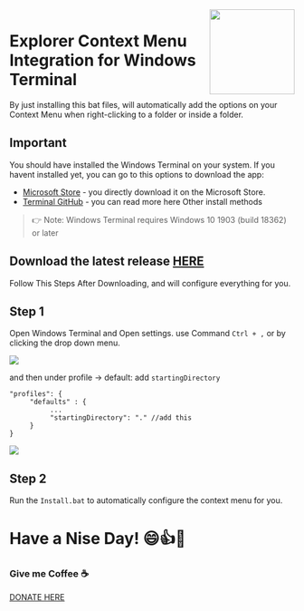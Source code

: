 
<img src="https://github.com/MisterJ936/Explorer-Context-Menu-Integration-for-windows-terminal/blob/master/images/icon.png?raw=true" align="right" width="150" />

# Explorer Context Menu Integration for Windows Terminal
By just installing this bat files, will automatically add the options on your Context Menu when right-clicking to a folder or inside a folder.

## Important
You should have installed the Windows Terminal on your system. If you havent installed yet, you can go to this options to download the app:

- [Microsoft Store](https://aka.ms/terminal) - you directly download it on the Microsoft Store.
- [Terminal GitHub](https://github.com/microsoft/terminal#other-install-methods) - you can read more here Other install methods

> 👉 Note: Windows Terminal requires Windows 10 1903 (build 18362) or later  
## Download the latest release [HERE](https://github.com/MisterJ936/Explorer-Context-Menu-Integration-for-windows-terminal/files/5212523/Source_0.0.1.zip)

Follow This Steps After Downloading, and will configure everything for you.

## Step 1
Open Windows Terminal and Open settings. use Command `Ctrl + ,` or by clicking the drop down menu.  

<img src="https://github.com/MisterJ936/Explorer-Context-Menu-Integration-for-windows-terminal/blob/master/images/open%20setting.png?raw=true" />

and then under profile -> default: add `startingDirectory`

```
"profiles": {
     "defaults" : {
          ...
          "startingDirectory": "." //add this
     }
}
```

<img src="https://github.com/MisterJ936/Explorer-Context-Menu-Integration-for-windows-terminal/blob/master/images/add%20startingdirectory.png?raw=true" />

## Step 2
Run the `Install.bat` to automatically configure the context menu for you. 


# Have a Nise Day! 😄👍👊

### Give me Coffee ☕
[DONATE HERE](https://paypal.me/mrj936)
